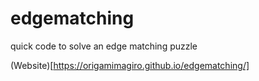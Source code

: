 # edgematching
quick code to solve an edge matching puzzle

(Website)[https://origamimagiro.github.io/edgematching/]
